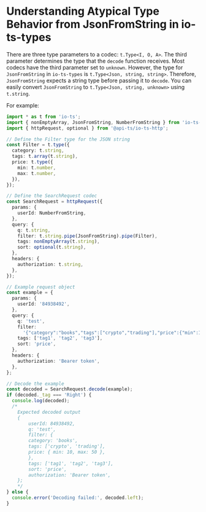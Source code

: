 # Understanding Atypical Type Behavior from JsonFromString in io-ts-types

There are three type parameters to a codec: `t.Type<I, O, A>`. The third parameter
determines the type that the `decode` function receives. Most codecs have the third
parameter set to `unknown`. However, the type for `JsonFromString` in `io-ts-types` is
`t.Type<Json, string, string>`. Therefore, `JsonFromString` expects a string type before
passing it to `decode`. You can easily convert `JsonFromString` to
`t.Type<Json, string, unknown>` using `t.string`.

For example:

```typescript
import * as t from 'io-ts';
import { nonEmptyArray, JsonFromString, NumberFromString } from 'io-ts-types';
import { httpRequest, optional } from '@api-ts/io-ts-http';

// Define the Filter type for the JSON string
const Filter = t.type({
  category: t.string,
  tags: t.array(t.string),
  price: t.type({
    min: t.number,
    max: t.number,
  }),
});

// Define the SearchRequest codec
const SearchRequest = httpRequest({
  params: {
    userId: NumberFromString,
  },
  query: {
    q: t.string,
    filter: t.string.pipe(JsonFromString).pipe(Filter),
    tags: nonEmptyArray(t.string),
    sort: optional(t.string),
  },
  headers: {
    authorization: t.string,
  },
});

// Example request object
const example = {
  params: {
    userId: '84938492',
  },
  query: {
    q: 'test',
    filter:
      '{"category":"books","tags":["crypto","trading"],"price":{"min":10,"max":50}}',
    tags: ['tag1', 'tag2', 'tag3'],
    sort: 'price',
  },
  headers: {
    authorization: 'Bearer token',
  },
};

// Decode the example
const decoded = SearchRequest.decode(example);
if (decoded._tag === 'Right') {
  console.log(decoded);
  /* 
    Expected decoded output
    {
        userId: 84938492,
        q: 'test',
        filter: {
        category: 'books',
        tags: ['crypto', 'trading'],
        price: { min: 10, max: 50 },
        },
        tags: ['tag1', 'tag2', 'tag3'],
        sort: 'price',
        authorization: 'Bearer token',
    };
    */
} else {
  console.error('Decoding failed:', decoded.left);
}
```
